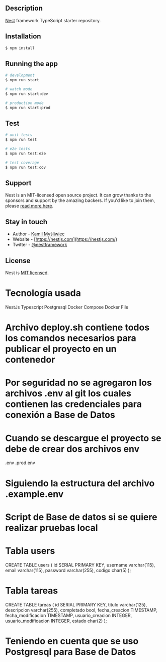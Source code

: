
## Description

[Nest](https://github.com/nestjs/nest) framework TypeScript starter repository.

## Installation

```bash
$ npm install
```

## Running the app

```bash
# development
$ npm run start

# watch mode
$ npm run start:dev

# production mode
$ npm run start:prod
```

## Test

```bash
# unit tests
$ npm run test

# e2e tests
$ npm run test:e2e

# test coverage
$ npm run test:cov
```

## Support

Nest is an MIT-licensed open source project. It can grow thanks to the sponsors and support by the amazing backers. If you'd like to join them, please [read more here](https://docs.nestjs.com/support).

## Stay in touch

- Author - [Kamil Myśliwiec](https://kamilmysliwiec.com)
- Website - [https://nestjs.com](https://nestjs.com/)
- Twitter - [@nestframework](https://twitter.com/nestframework)

## License

Nest is [MIT licensed](LICENSE).

# Tecnología usada

NestJs
Typescript
Postgresql
Docker Compose
Docker File 

# Archivo deploy.sh contiene todos los comandos necesarios para publicar el proyecto en un contenedor

# Por seguridad no se agregaron los archivos .env al git los cuales contienen las credenciales para conexión a Base de Datos
# Cuando se descargue el proyecto se debe de crear dos archivos env

.env
.prod.env

# Siguiendo la estructura del archivo .example.env

# Script de Base de datos si se quiere realizar pruebas local

# Tabla users

CREATE TABLE users (
    id            SERIAL PRIMARY KEY,
    username      varchar(115),
    email         varchar(115),
	password      varchar(255),
    codigo        char(5)
);

# Tabla tareas

CREATE TABLE tareas (
    id            SERIAL PRIMARY KEY,
    titulo        varchar(125),
    descripcion   varchar(255),
	completado    bool,
    fecha_creacion         TIMESTAMP,
    fecha_modificacion     TIMESTAMP,
	usuario_creacion       INTEGER,
    usuario_modificacion   INTEGER,
    estado        char(2) 
);

# Teniendo en cuenta que se uso Postgresql para Base de Datos